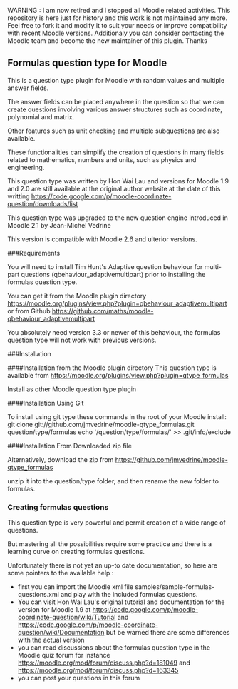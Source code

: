 WARNING :
I am now retired and I stopped all Moodle related activities.
This repository is here just for history and this work is not maintained any more.
Feel free to fork it and modify it to suit your needs or improve compatibility with recent Moodle versions.
Additionaly you can consider contacting the Moodle team and become the new maintainer of this plugin. Thanks

Formulas question type for Moodle
---------------------------------
This is a question type plugin for Moodle with random values and multiple answer fields.

The answer fields can be placed anywhere in the question so that we can create questions involving various answer structures such as coordinate, polynomial and matrix.

Other features such as unit checking and multiple subquestions are also available.

These functionalities can simplify the creation of questions in many fields related to mathematics, numbers and units, such as physics and engineering. 

This question type was written by Hon Wai Lau and versions for Moodle 1.9 and 2.0 are still available at the original author website at the date of this writting
https://code.google.com/p/moodle-coordinate-question/downloads/list

This question type was upgraded to the new question engine introduced in Moodle 2.1 by Jean-Michel Vedrine

This version is compatible with Moodle 2.6 and ulterior versions.


###Requirements

You will need to install Tim Hunt's Adaptive question behaviour for multi-part questions (qbehaviour_adaptivemultipart) prior to installing the formulas question type.

You can get it from the Moodle plugin directory https://moodle.org/plugins/view.php?plugin=qbehaviour_adaptivemultipart
or from Github https://github.com/maths/moodle-qbehaviour_adaptivemultipart

You absolutely need version 3.3 or newer of this behaviour, the formulas question type will not work with previous versions.


###Installation

####Installation from the Moodle plugin directory
This question type is available from https://moodle.org/plugins/view.php?plugin=qtype_formulas

Install as other Moodle question type plugin

####Installation Using Git 

To install using git type these commands in the root of your Moodle install:
    git clone git://github.com/jmvedrine/moodle-qtype_formulas.git question/type/formulas
    echo '/question/type/formulas/' >> .git/info/exclude


####Installation From Downloaded zip file

Alternatively, download the zip from https://github.com/jmvedrine/moodle-qtype_formulas

unzip it into the question/type folder, and then rename the new folder to formulas.

### Creating formulas questions ###
This question type is very powerful and permit creation of a wide range of questions.

But mastering all the possibilities require some practice and there is a learning curve on creating formulas questions.

Unfortunately there is not yet an up-to date documentation, so here are some pointers to the available help :
* first you can import the Moodle xml file samples/sample-formulas-questions.xml and play with the included formulas questions.
* You can visit Hon Wai Lau's original tutorial and documentation for the version for Moodle 1.9 at 
https://code.google.com/p/moodle-coordinate-question/wiki/Tutorial
and
https://code.google.com/p/moodle-coordinate-question/wiki/Documentation
but be warned there are some differences with the actual version
* you can read discussions about the formulas question type in the Moodle quiz forum
for instance https://moodle.org/mod/forum/discuss.php?d=181049 and https://moodle.org/mod/forum/discuss.php?d=163345
* you can post your questions in this forum
